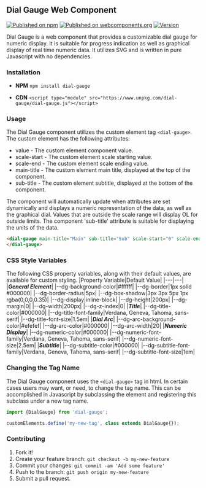 ## Dial Gauge Web Component
[![Published on npm](https://img.shields.io/badge/npm-published-blue)](https://www.npmjs.com/package/dial-gauge)
[![Published on webcomponents.org](https://img.shields.io/badge/webcomponents.org-published-blue.svg)](https://www.webcomponents.org/element/dial-gauge)
[![Version](https://img.shields.io/badge/version-0.1.2-brightgreen)](https://github.com/smontanus/dial-gauge)

Dial Gauge is a web component that provides a customizable dial gauge for numeric display. It is suitable for progress indication as well as graphical display of real time numeric data. It utilizes SVG and is written in pure Javascript with no dependencies.

### Installation
* **NPM**
    `npm install dial-gauge`

* **CDN**
    ```<script type="module" src="https://www.unpkg.com/dial-gauge/dial-gauge.js"></script>```

### Usage
The Dial Gauge component utilizes the custom element tag `<dial-gauge>`. The custom element has the following attributes:

* value - The custom element component value.
* scale-start - The custom element scale starting value.
* scale-end - The custom element scale ending value.
* main-title - The custom element main title, displayed at the top of the component.
* sub-title - The custom element subtitle, displayed at the bottom of the component.

The component will automatically update when attributes are set dynamically and displays a numeric representation of the data, as well as the graphical dial. Values that are outside the scale range will display OL for outside limits. The component 'sub-title' attribute is suitable for displaying the units of the data.

```html
<dial-gauge main-title="Main" sub-title="Sub" scale-start="0" scale-end="100">
</dial-gauge>
```

### CSS Style Variables
The following CSS property variables, along with their default values, are available for custom styling.
|Property Variable|Default Value|
|---|---|
|***General Element***|
|--dg-background-color|#ffffff|
|--dg-border|1px solid #000000|
|--dg-border-radius|5px|
|--dg-box-shadow|3px 3px 5px 1px rgba(0,0,0,0.35)|
|--dg-display|inline-block|
|--dg-height|200px|
|--dg-margin|0|
|--dg-width|200px|
|--dg-z-index|0|
|***Title***|
|--dg-title-color|#000000|
|--dg-title-font-family|Verdana, Geneva, Tahoma, sans-serif|
|--dg-title-font-size|1.5em|
|***Dial Arc***|
|--dg-arc-background-color|#efefef|
|--dg-arc-color|#000000|
|--dg-arc-width|20|
|***Numeric Display***|
|--dg-numeric-color|#000000|
|--dg-numeric-font-family|Verdana, Geneva, Tahoma, sans-serif|
|--dg-numeric-font-size|2.5em|
|***Subtitle***|
|--dg-subtitle-color|#000000|
|--dg-subtitle-font-family|Verdana, Geneva, Tahoma, sans-serif|
|--dg-subtitle-font-size|1em|

### Changing the Tag Name
The Dial Gauge component uses the `<dial-gauge>` tag in html. In certain cases users may want, or need, to change the tag name. This can be accomplished in Javascript by subclassing the element and registering this subclass under a new tag name.

```javascript
import {DialGauge} from 'dial-gauge';

customElements.define('my-new-tag', class extends DialGauge{});
```

### Contributing
1. Fork it!
2. Create your feature branch: `git checkout -b my-new-feature`
3. Commit your changes: `git commit -am 'Add some feature'`
4. Push to the branch: `git push origin my-new-feature`
5. Submit a pull request.
